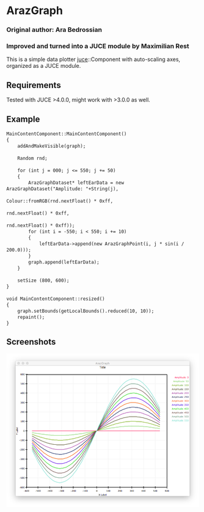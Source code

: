 # ArazGraph
### Original author: Ara Bedrossian
### Improved and turned into a JUCE module by Maximilian Rest

This is a simple data plotter [juce](https://github.com/julianstorer/JUCE)::Component with auto-scaling axes, organized as a JUCE module.

## Requirements

Tested with JUCE >4.0.0, might work with >3.0.0 as well.

## Example

```
MainContentComponent::MainContentComponent()
{
    addAndMakeVisible(graph);
    
    Random rnd;
    
    for (int j = 000; j <= 550; j += 50)
    {
        ArazGraphDataset* leftEarData = new ArazGraphDataset("Amplitude: "+String(j),
                                                             Colour::fromRGB(rnd.nextFloat() * 0xff,
                                                                             rnd.nextFloat() * 0xff,
                                                                             rnd.nextFloat() * 0xff));
        for (int i = -550; i < 550; i += 10)
        {
            leftEarData->append(new ArazGraphPoint(i, j * sin(i / 200.0)));
        }
        graph.append(leftEarData);
    }
    
    setSize (800, 600);
}

void MainContentComponent::resized()
{
    graph.setBounds(getLocalBounds().reduced(10, 10));
    repaint();
}
```

## Screenshots

![Screenshot](doc/Screenshot.png)

